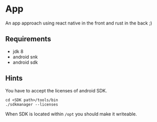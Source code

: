 # App

An app approach using react native in the front and rust in the back ;)

## Requirements

- jdk 8
- android snk
- android sdk

## Hints

You have to accept the licenses of android SDK.
```
cd <SDK path>/tools/bin
./sdkmanager --licenses
```

When SDK is located within `/opt` you should make it writeable.
